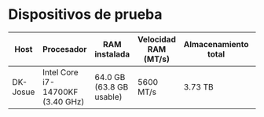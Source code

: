 # Dispositivos de prueba

| **Host** | **Procesador**                   | **RAM instalada**        | **Velocidad RAM (MT/s)** | **Almacenamiento total** | **Tipo de sistema** | **Versión de Windows** | **Compilación SO** |
| -------- | -------------------------------- | ------------------------ | ------------------------ | ------------------------ | ------------------- | ---------------------- | ------------------ |
| DK-Josue | Intel Core i7-14700KF (3.40 GHz) | 64.0 GB (63.8 GB usable) | 5600 MT/s                | 3.73 TB                  | 64 bits             | Windows 11 Pro 25H2    | 26200.6901         |
